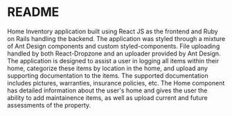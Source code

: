 # README

Home Inventory application built using React JS as the frontend and Ruby on Rails handling the backend. The application was styled through a mixture of Ant Design components and custom styled-components. File uploading handled by both React-Dropzone and an uploader provided by Ant Design. 
The application is designed to assist a user in logging all items within their home, categorize these items by location in the home, and upload any supporting documentation to the items. The supported documentation includes pictures, warranties, insurance policies, etc. 
The Home component has detailed information about the user's home and gives the user the ability to add maintainence items, as well as upload current and future assessments of the property. 
